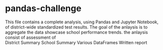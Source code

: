 # pandas-challenge
This file contains a complete analysis, using Pandas and Jupyter Notebook, of district-wide standardized test results.
The goal of the anlaysis is to aggregate the data showcase school performance trends.
the anlaysis consist of assessment of  
    District Summary
    School Summary
    Various DataFrames
    Written report
    
